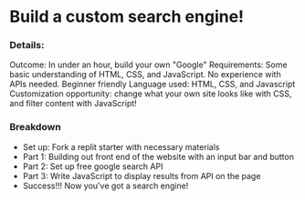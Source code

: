 # Build a custom search engine!

### Details:
Outcome: In under an hour, build your own "Google" 
Requirements: Some basic understanding of HTML, CSS, and JavaScript. No experience with APIs needed. Beginner friendly
Language used: HTML, CSS, and Javascript
Customization opportunity: change what your own site looks like with CSS, and filter content with JavaScript!

### Breakdown
- Set up: Fork a replit starter with necessary materials
- Part 1: Building out front end of the website with an input bar and button
- Part 2: Set up free google search API
- Part 3: Write JavaScript to display results from API on the page
- Success!!! Now you've got a search engine!
